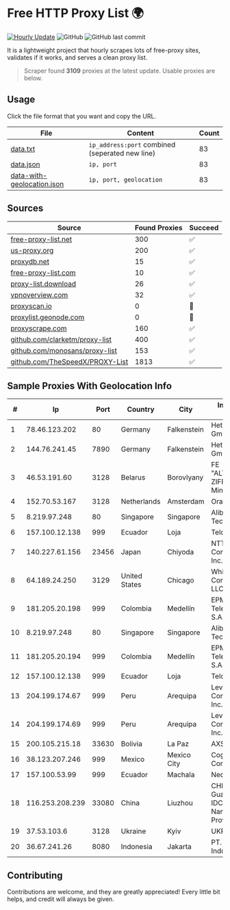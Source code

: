 
# Free HTTP Proxy List 🌍

[![Hourly Update](https://github.com/mertguvencli/http-proxy-list/actions/workflows/main.yml/badge.svg?branch=main)](https://github.com/mertguvencli/http-proxy-list/actions/workflows/main.yml)
![GitHub](https://img.shields.io/github/license/mertguvencli/http-proxy-list)
![GitHub last commit](https://img.shields.io/github/last-commit/mertguvencli/http-proxy-list)

It is a lightweight project that hourly scrapes lots of free-proxy sites, validates if it works, and serves a clean proxy list.


> Scraper found **3109** proxies at the latest update. Usable proxies are below.

## Usage

Click the file format that you want and copy the URL.


|File|Content|Count|
|----|-------|-----|
|[data.txt](https://raw.githubusercontent.com/mertguvencli/http-proxy-list/main/proxy-list/data.txt)|`ip_address:port` combined (seperated new line)|83|
|[data.json](https://raw.githubusercontent.com/mertguvencli/http-proxy-list/main/proxy-list/data.json)|`ip, port`|83|
|[data-with-geolocation.json](https://raw.githubusercontent.com/mertguvencli/http-proxy-list/main/proxy-list/data-with-geolocation.json)|`ip, port, geolocation`|83|

## Sources

|Source|Found Proxies|Succeed|
|------|-------------|-------|
|[free-proxy-list.net](https://free-proxy-list.net)|300|✅|
|[us-proxy.org](https://www.us-proxy.org)|200|✅|
|[proxydb.net](http://proxydb.net)|15|✅|
|[free-proxy-list.com](https://free-proxy-list.com/?page=&port=&type%5B%5D=http&type%5B%5D=https&up_time=0&search=Search)|10|✅|
|[proxy-list.download](https://www.proxy-list.download/HTTP)|26|✅|
|[vpnoverview.com](https://vpnoverview.com/privacy/anonymous-browsing/free-proxy-servers)|32|✅|
|[proxyscan.io](https://www.proxyscan.io)|0|🚫|
|[proxylist.geonode.com](https://proxylist.geonode.com/api/proxy-list?limit=300&page=1&sort_by=lastChecked&sort_type=desc&protocols=http,https)|0|🚫|
|[proxyscrape.com](https://api.proxyscrape.com/v2/?request=displayproxies&protocol=http&timeout=10000&country=all&ssl=all&anonymity=all)|160|✅|
|[github.com/clarketm/proxy-list](https://raw.githubusercontent.com/clarketm/proxy-list/master/proxy-list-raw.txt)|400|✅|
|[github.com/monosans/proxy-list](https://raw.githubusercontent.com/monosans/proxy-list/main/proxies/http.txt)|153|✅|
|[github.com/TheSpeedX/PROXY-List](https://raw.githubusercontent.com/TheSpeedX/PROXY-List/master/http.txt)|1813|✅|


## Sample Proxies With Geolocation Info

|#|Ip|Port|Country|City|Internet Service Provider|
|-|--|----|-------|----|-------------------------|
|1|78.46.123.202|80|Germany|Falkenstein|Hetzner Online GmbH|
|2|144.76.241.45|7890|Germany|Falkenstein|Hetzner Online GmbH|
|3|46.53.191.60|3128|Belarus|Borovlyany|FE "ALTERNATIVNAYA ZIFROVAYA SET" Minsk|
|4|152.70.53.167|3128|Netherlands|Amsterdam|Oracle Corporation|
|5|8.219.97.248|80|Singapore|Singapore|Alibaba (US) Technology Co., Ltd.|
|6|157.100.12.138|999|Ecuador|Loja|Telconet S.A|
|7|140.227.61.156|23456|Japan|Chiyoda|NTT PC Communications, Inc.|
|8|64.189.24.250|3129|United States|Chicago|WhiteSky Communications, LLC.|
|9|181.205.20.198|999|Colombia|Medellín|EPM Telecomunicaciones S.A. E.S.P.|
|10|8.219.97.248|80|Singapore|Singapore|Alibaba (US) Technology Co., Ltd.|
|11|181.205.20.194|999|Colombia|Medellín|EPM Telecomunicaciones S.A. E.S.P.|
|12|157.100.12.138|999|Ecuador|Loja|Telconet S.A|
|13|204.199.174.67|999|Peru|Arequipa|Level 3 Communications, Inc.|
|14|204.199.174.69|999|Peru|Arequipa|Level 3 Communications, Inc.|
|15|200.105.215.18|33630|Bolivia|La Paz|AXS Bolivia S. A.|
|16|38.123.207.246|999|Mexico|Mexico City|Cogent Communications|
|17|157.100.53.99|999|Ecuador|Machala|Nedetel S.A.|
|18|116.253.208.239|33080|China|Liuzhou|CHINATELECOM Guangxi Nanning IDC networkdescr: Nanning, Guangxi Province, P.R.|
|19|37.53.103.6|3128|Ukraine|Kyiv|UKRTELECOM|
|20|36.67.241.26|8080|Indonesia|Jakarta|PT. Telekomunikasi Indonesia|



## Contributing

Contributions are welcome, and they are greatly appreciated! Every
little bit helps, and credit will always be given.

